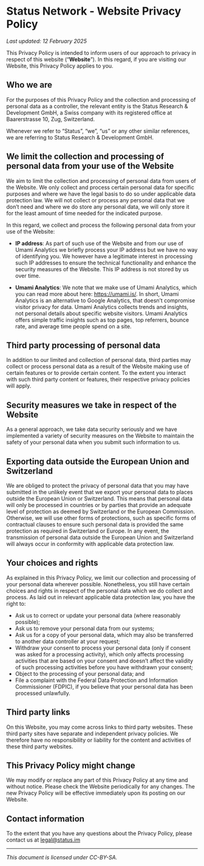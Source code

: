 # Status Network - Website Privacy Policy

*Last updated: 12 February 2025*

This Privacy Policy is intended to inform users of our approach to privacy in respect of this website (“**Website**”). In this regard, if you are visiting our Website, this Privacy Policy applies to you.

## Who we are

For the purposes of this Privacy Policy and the collection and processing of personal data as a controller,  the relevant entity is the Status Research & Development GmbH, a Swiss company with its registered office at Baarerstrasse 10, Zug, Switzerland.

Whenever we refer to “Status”, “we”, “us” or any other similar references, we are referring to Status Research & Development GmbH.

## We limit the collection and processing of personal data from your use of the Website

We aim to limit the collection and processing of personal data from users of the Website. We only collect and process certain personal data for specific purposes and where we have the legal basis to do so under applicable data protection law. We will not collect or process any personal data that we don’t need and where we do store any personal data, we will only store it for the least amount of time needed for the indicated purpose.

In this regard, we collect and process the following personal data from your use of the Website:

* **IP address**: As part of such use of the Website and from our use of Umami Analytics we briefly process your IP address but we have no way of identifying you. We however have a legitimate interest in processing such IP addresses to ensure the technical functionality and enhance the security measures of the Website. This IP address is not stored by us over time.

* **Umami Analytics**: We note that we make use of Umami Analytics, which you can read more about here: https://umami.is/. In short, Umami Analytics is an alternative to Google Analytics, that doesn’t compromise visitor privacy for data. Umami Analytics collects trends and insights, not personal details about specific website visitors. Umami Analytics offers simple traffic insights such as top pages, top referrers, bounce rate, and average time people spend on a site.

## Third party processing of personal data

In addition to our limited and collection of personal data, third parties may collect or process personal data as a result of the Website making use of certain features or to provide certain content. To the extent you interact with such third party content or features, their respective privacy policies will apply.

## Security measures we take in respect of the Website

As a general approach, we take data security seriously and we have implemented a variety of security measures on the Website to maintain the safety of your personal data when you submit such information to us.

## Exporting data outside the European Union and Switzerland

We are obliged to protect the privacy of personal data that you may have submitted in the unlikely event that we export your personal data to places outside the European Union or Switzerland. This means that personal data will only be processed in countries or by parties that provide an adequate level of protection as deemed by Switzerland or the European Commission. Otherwise, we will use other forms of protections, such as specific forms of contractual clauses to ensure such personal data is provided the same protection as required in Switzerland or Europe. In any event, the transmission of personal data outside the European Union and Switzerland will always occur in conformity with applicable data protection law.

## Your choices and rights

As explained in this Privacy Policy, we limit our collection and processing of your personal data wherever possible. Nonetheless, you still have certain choices and rights in respect of the personal data which we do collect and process. As laid out in relevant applicable data protection law, you have the right to:

* Ask us to correct or update your personal data (where reasonably possible);
* Ask us to remove your personal data from our systems;
* Ask us for a copy of your personal data, which may also be transferred to another data controller at your request;
* Withdraw your consent to process your personal data (only if consent was asked for a processing activity), which only affects processing activities that are based on your consent and doesn’t affect the validity of such processing activities before you have withdrawn your consent;
* Object to the processing of your personal data; and
* File a complaint with the Federal Data Protection and Information Commissioner (FDPIC), if you believe that your personal data has been processed unlawfully.

## Third party links

On this Website, you may come across links to third party websites. These third party sites have separate and independent privacy policies. We therefore have no responsibility or liability for the content and activities of these third party websites.

## This Privacy Policy might change

We may modify or replace any part of this Privacy Policy at any time and without notice. Please check the Website periodically for any changes. The new Privacy Policy will be effective immediately upon its posting on our Website.

## Contact information

To the extent that you have any questions about the Privacy Policy, please contact us at legal@status.im

---

*This document is licensed under CC-BY-SA.*



